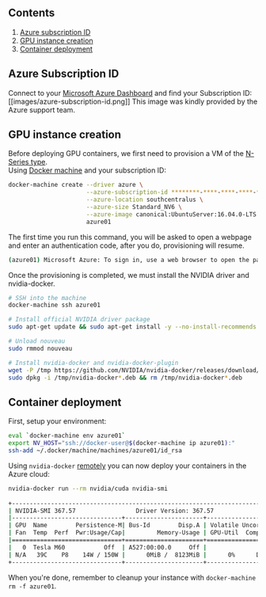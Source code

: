 ## Contents
1. [Azure subscription ID](#azure-subscription-id)
1. [GPU instance creation](#gpu-instance-creation)
1. [Container deployment](#container-deployment)

## Azure Subscription ID

Connect to your [Microsoft Azure Dashboard](https://portal.azure.com/) and find your Subscription ID:
[[images/azure-subscription-id.png]]
This image was kindly provided by the Azure support team.

## GPU instance creation

Before deploying GPU containers, we first need to provision a VM of the [N-Series type](https://azure.microsoft.com/en-us/blog/azure-n-series-general-availability-on-december-1/).  
Using [Docker machine](https://docs.docker.com/machine/install-machine/) and your subscription ID:

```sh
docker-machine create --driver azure \
                      --azure-subscription-id ********-****-****-****-************ \
                      --azure-location southcentralus \
                      --azure-size Standard_NV6 \
                      --azure-image canonical:UbuntuServer:16.04.0-LTS:latest \
                      azure01
```
The first time you run this command, you will be asked to open a webpage and enter an authentication code, after you do, provisioning will resume.
```sh
(azure01) Microsoft Azure: To sign in, use a web browser to open the page https://aka.ms/devicelogin and enter the code ********* to authenticate.
```

Once the provisioning is completed, we must install the NVIDIA driver and nvidia-docker.


```sh
# SSH into the machine
docker-machine ssh azure01

# Install official NVIDIA driver package
sudo apt-get update && sudo apt-get install -y --no-install-recommends libcuda1-367 nvidia-modprobe

# Unload nouveau
sudo rmmod nouveau

# Install nvidia-docker and nvidia-docker-plugin
wget -P /tmp https://github.com/NVIDIA/nvidia-docker/releases/download/v1.0.0-rc.3/nvidia-docker_1.0.0.rc.3-1_amd64.deb
sudo dpkg -i /tmp/nvidia-docker*.deb && rm /tmp/nvidia-docker*.deb
```

## Container deployment

First, setup your environment:

```sh
eval `docker-machine env azure01`
export NV_HOST="ssh://docker-user@$(docker-machine ip azure01):"
ssh-add ~/.docker/machine/machines/azure01/id_rsa
```

Using `nvidia-docker` [remotely](nvidia-docker#running-it-remotely) you can now deploy your containers in the Azure cloud:

```sh
nvidia-docker run --rm nvidia/cuda nvidia-smi
     
+-----------------------------------------------------------------------------+
| NVIDIA-SMI 367.57                 Driver Version: 367.57                    |
|-------------------------------+----------------------+----------------------+
| GPU  Name        Persistence-M| Bus-Id        Disp.A | Volatile Uncorr. ECC |
| Fan  Temp  Perf  Pwr:Usage/Cap|         Memory-Usage | GPU-Util  Compute M. |
|===============================+======================+======================|
|   0  Tesla M60           Off  | A527:00:00.0     Off |                  Off |
| N/A   39C    P8    14W / 150W |      0MiB /  8123MiB |      0%      Default |
+-------------------------------+----------------------+----------------------+
```
When you're done, remember to cleanup your instance with `docker-machine rm -f azure01`.